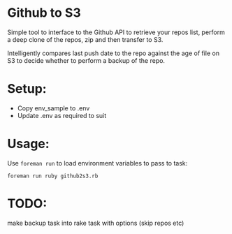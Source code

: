# Github to S3

Simple tool to interface to the Github API to retrieve your repos list, perform
a deep clone of the repos, zip and then transfer to S3.

Intelligently compares last push date to the repo against the age of file on S3 to decide whether to
perform a backup of the repo.

# Setup:

* Copy env_sample to .env
* Update .env as required to suit

# Usage:

Use `foreman run` to load environment variables to pass to task:

```
foreman run ruby github2s3.rb
```

# TODO:

make backup task into rake task with options (skip repos etc)
